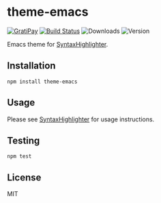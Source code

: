 # theme-emacs

[![GratiPay](https://img.shields.io/gratipay/user/alexgorbatchev.svg)](https://gratipay.com/alexgorbatchev/)
[![Build Status](https://travis-ci.org/syntaxhighlighter/theme-emacs.svg)](https://travis-ci.org/syntaxhighlighter/theme-emacs)
![Downloads](https://img.shields.io/npm/dm/theme-emacs.svg)
![Version](https://img.shields.io/npm/v/theme-emacs.svg)

Emacs theme for [SyntaxHighlighter](https://github.com/syntaxhighlighter/syntaxhighlighter).

## Installation

```
npm install theme-emacs
```

## Usage

Please see [SyntaxHighlighter](https://github.com/syntaxhighlighter/syntaxhighlighter) for usage instructions.

## Testing

```
npm test
```

## License

MIT
